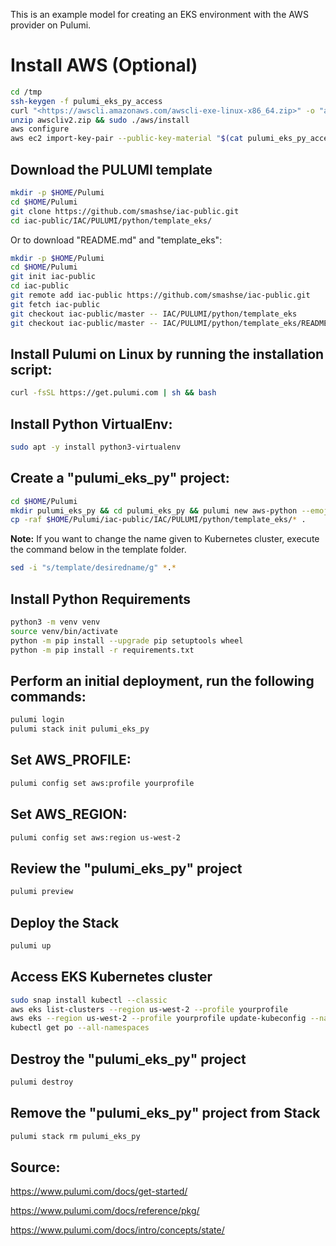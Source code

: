 This is an example model for creating an EKS environment with the AWS provider on Pulumi.

# Install AWS (Optional)

```bash
cd /tmp
ssh-keygen -f pulumi_eks_py_access
curl "<https://awscli.amazonaws.com/awscli-exe-linux-x86_64.zip>" -o "awscliv2.zip"
unzip awscliv2.zip && sudo ./aws/install
aws configure
aws ec2 import-key-pair --public-key-material "$(cat pulumi_eks_py_access.pub | base64)" --key-name pulumi_eks_py_access --region us-west-2 --profile yourprofile
```

## Download the PULUMI template

```bash
mkdir -p $HOME/Pulumi
cd $HOME/Pulumi
git clone https://github.com/smashse/iac-public.git
cd iac-public/IAC/PULUMI/python/template_eks/
```

Or to download "README.md" and "template_eks":

```bash
mkdir -p $HOME/Pulumi
cd $HOME/Pulumi
git init iac-public
cd iac-public
git remote add iac-public https://github.com/smashse/iac-public.git
git fetch iac-public
git checkout iac-public/master -- IAC/PULUMI/python/template_eks
git checkout iac-public/master -- IAC/PULUMI/python/template_eks/README.md
```

## Install Pulumi on Linux by running the installation script:

```bash
curl -fsSL https://get.pulumi.com | sh && bash
```

## Install Python VirtualEnv:

```bash
sudo apt -y install python3-virtualenv
```

## Create a "pulumi_eks_py" project:

```bash
cd $HOME/Pulumi
mkdir pulumi_eks_py && cd pulumi_eks_py && pulumi new aws-python --emoji --generate-only --name pulumi_eks_py --description "Pulumi EKS Python"
cp -raf $HOME/Pulumi/iac-public/IAC/PULUMI/python/template_eks/* .
```

**Note:** If you want to change the name given to Kubernetes cluster, execute the command below in the template folder.

```bash
sed -i "s/template/desiredname/g" *.*
```

## Install Python Requirements

```bash
python3 -m venv venv
source venv/bin/activate
python -m pip install --upgrade pip setuptools wheel
python -m pip install -r requirements.txt
```

## Perform an initial deployment, run the following commands:

```bash
pulumi login
pulumi stack init pulumi_eks_py
```

## Set AWS_PROFILE:

```bash
pulumi config set aws:profile yourprofile
```

## Set AWS_REGION:

```bash
pulumi config set aws:region us-west-2
```

## Review the "pulumi_eks_py" project

```bash
pulumi preview
```

## Deploy the Stack

```bash
pulumi up
```

## Access EKS Kubernetes cluster

```bash
sudo snap install kubectl --classic
aws eks list-clusters --region us-west-2 --profile yourprofile
aws eks --region us-west-2 --profile yourprofile update-kubeconfig --name $(pulumi stack output cluster-name)
kubectl get po --all-namespaces
```

## Destroy the "pulumi_eks_py" project

```bash
pulumi destroy
```

## Remove the "pulumi_eks_py" project from Stack

```bash
pulumi stack rm pulumi_eks_py
```

## Source:

<https://www.pulumi.com/docs/get-started/>

<https://www.pulumi.com/docs/reference/pkg/>

<https://www.pulumi.com/docs/intro/concepts/state/>
